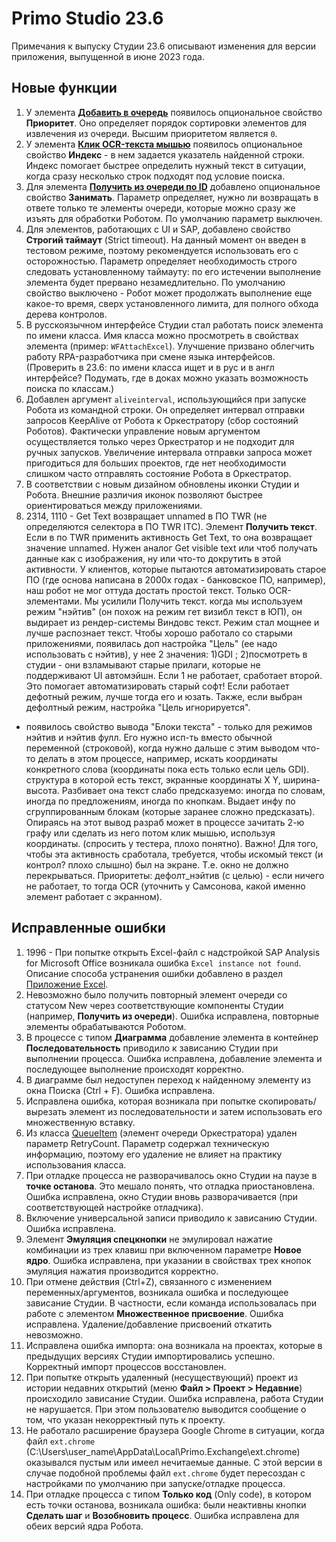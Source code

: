 # Primo Studio 23.6
Примечания к выпуску Студии 23.6 описывают изменения для версии приложения, выпущенной в июне 2023 года.

## Новые функции 
1. У элемента [**Добавить в очередь**](https://docs.primo-rpa.ru/primo-rpa/g_elements/el_basic/els_orch/els_queues/addtoqueue) появилось опциональное свойство **Приоритет**. Оно определяет порядок сортировки элементов для извлечения из очереди. Высшим приоритетом является `0`.
1. У элемента [**Клик OCR-текста мышью**](https://docs.primo-rpa.ru/primo-rpa/g_elements/el_basic/els_ocr/el_ocr_textclick) появилось опциональное свойство **Индекс** - в нем задается указатель найденной строки. Индекс помогает быстрее определить нужный текст в ситуации, когда сразу несколько строк подходят под условие поиска.
1. Для элемента [**Получить из очереди по ID**](https://docs.primo-rpa.ru/primo-rpa/g_elements/el_basic/els_orch/els_queues/peekqueueid) добавлено опциональное свойство **Занимать**. Параметр определяет, нужно ли возвращать в ответе только те элементы очереди, которые можно сразу же изъять для обработки Роботом. По умолчанию параметр выключен.
1. Для элементов, работающих с UI и SAP, добавлено свойство **Строгий таймаут** (Strict timeout). На данный момент он введен в тестовом режиме, поэтому рекомендуется использовать его с осторожностью. Параметр определяет необходимость строго следовать установленному таймауту: по его истечении выполнение элемента будет прервано незамедлительно. По умолчанию свойство выключено - Робот может продолжать выполнение еще какое-то время, сверх установленного лимита, для полного обхода дерева контролов. 
1. В русскоязычном интерфейсе Студии стал работать поиск элемента по имени класса. Имя класса можно просмотреть в свойствах элемента (пример: `WFAttachExcel`). Улучшение призвано облегчить работу RPA-разработчика при смене языка интерфейсов. (Проверить в 23.6: по имени класса ищет и в рус и в англ интерфейсе? Подумать, где в доках можно указать возможность поиска по классам.)
1. Добавлен аргумент `aliveinterval`, использующийся при запуске Робота из командной строки. Он определяет интервал отправки запросов KeepAlive от Робота к Оркестратору (сбор состояний Роботов). Фактически управление новым аргументом осуществляется только через Оркестратор и не подходит для ручных запусков. Увеличение интервала отправки запроса может пригодиться для больших проектов, где нет необходимости слишком часто отправлять состояние Робота в Оркестратор.
1. В соответствии с новым дизайном обновлены иконки Студии и Робота. Внешние различия иконок позволяют быстрее ориентироваться между приложениями.  
1. 2314, 1110 - Get Text возвращает unnamed в ПО TWR (не определяются селектора в ПО TWR ITC). Элемент **Получить текст**. Если в по TWR применить активность Get Text, то она возвращает значение unnamed. Нужен аналог Get visible text или чтоб получать данные как с изображения, ну или что-то докрутить в этой активности. У клиентов, которые пытаются автоматизировать старое ПО (где основа написана в 2000х годах - банковское ПО, например), наш робот не мог оттуда достать простой текст. Только OCR-элементами. Мы усилили Получить текст. когда мы используем режим "нэйтив" (он похож на режим гет визибл текст в ЮП), он выдирает из рендер-системы Виндовс текст. Режим стал мощнее и лучше распознает текст. Чтобы хорошо работало со старыми приложениями, появилась доп настройка "Цель" (ее надо использовать с нэйтив), у нее 2 значения: 1)GDI ; 2)посмотреть в студии - они взламывают старые прилаги, которые не поддерживают UI автомэйшн. Если 1 не работает, сработает второй. Это помогает автоматизировать старый софт! Если работает дефотный режим, лучше тогда его и юзать. Также, если выбран дефолтный режим, настройка "Цель игнорируется". 
 + появилось свойство вывода "Блоки текста" - только для режимов нэйтив и нэйтив фулл. Его нужно исп-ть вместо обычной переменной (строковой), когда нужно дальше с этим выводом что-то делать в этом процессе, например, искать координаты конкретного слова (координаты пока есть только если цель GDI). структура в которой есть текст, экранные координаты X Y, ширина-высота. Разбивает она текст слабо предсказуемо: иногда по словам, иногда по предложениям, иногда по кнопкам. Выдает инфу по сгруппированным блокам (которые заранее сложно предсказать). Опираясь на этот вывод разраб может в процессе зачитать 2-ю графу или сделать из него потом клик мышью, используя координаты. (спросить у тестера, плохо понятно). 
Важно! Для того, чтобы эта активность сработала, требуется, чтобы искомый текст (и контрол? плохо слышно) был на экране. Т.е. окно не должно перекрываться. 
Приоритеты: дефолт_нэйтив (с целью) - если ничего не работает, то тогда OCR (уточнить у Самсонова, какой именно элемент работает с экранном).



## Исправленные ошибки
1. 1996 - При попытке открыть Excel-файл с надстройкой SAP Analysis for Microsoft Office возникала ошибка `Excel instance not found`. Описание способа устранения ошибки добавлено в раздел [Приложение Excel](https://docs.primo-rpa.ru/primo-rpa/g_elements/el_basic/els_excel/el_excel_app#загрузка-надстроек).
1. Невозможно было получить повторный элемент очереди со статусом New через соответствующие компоненты Студии (например, **Получить из очереди**). Ошибка исправлена, повторные элементы обрабатываются Роботом.
1. В процессе с типом **Диаграмма** добавление элемента в контейнер **Последовательность** приводило к зависанию Студии при выполнении процесса. Ошибка исправлена, добавление элемента и последующее выполнение происходят корректно.
1. В диаграмме был недоступен переход к найденному элементу из окна Поиска (Ctrl + F). Ошибка исправлена. 
1. Исправлена ошибка, которая возникала при попытке cкопировать/вырезать элемент из последовательности и затем использовать его множественную вставку.
1. Из класса [QueueItem](https://docs.primo-rpa.ru/primo-rpa/g_elements/el_basic/els_orch/els_queues/datatypes) (элемент очереди Оркестратора) удален параметр RetryCount. Параметр содержал техническую информацию, поэтому его удаление не влияет на практику использования класса.
1. При отладке процесса не разворачивалось окно Студии на паузе в **точке останова**. Это мешало понять, что отладка приостановлена. Ошибка исправлена, окно Студии вновь разворачивается (при соответствующей настройке отладчика).
1. Включение универсальной записи приводило к зависанию Студии. Ошибка исправлена.
1. Элемент **Эмуляция спецкнопки** не эмулировал нажатие комбинации из трех клавиш при включенном параметре **Новое ядро**. Ошибка исправлена, при указании в свойствах трех кнопок эмуляция нажатия производится корректно.
1. При отмене действия (Ctrl+Z), связанного с изменением переменных/аргументов, возникала ошибка и последующее зависание Студии. В частности, если команда использовалась при работе с элементом **Множественное присвоение**. Ошибка исправлена. Удаление/добавление присвоений откатить невозможно.
1. Исправлена ошибка импорта: она возникала на проектах, которые в предыдущих версиях Студии импортировались успешно. Корректный импорт процессов восстановлен.
1. При попытке открыть удаленный (несуществующий) проект из истории недавних открытий (меню **Файл > Проект > Недавние**) происходило зависание Студии. Ошибка исправлена, работа Студии не нарушается. При этом пользователю выводится сообщение о том, что указан некорректный путь к проекту.
1. Не работало расширение браузера Google Chrome в ситуации, когда файл `ext.chrome` (C:\Users\user_name\AppData\Local\Primo.Exchange\ext.chrome) оказывался пустым или имеел нечитаемые данные. С этой версии в случае подобной проблемы файл `ext.chrome` будет пересоздан с настройками по умолчанию при запуске/отладке процесса.
1. При отладке процесса с типом **Только код** (Only code), в котором есть точки останова, возникала ошибка: были неактивны кнопки **Сделать шаг** и **Возобновить процесс**. Ошибка исправлена для обеих версий ядра Робота.


